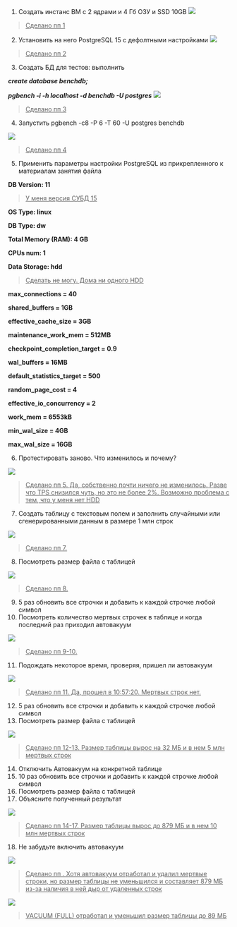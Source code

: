 1. Создать инстанс ВМ с 2 ядрами и 4 Гб ОЗУ и SSD 10GB
![](Lesson_8-1.jpg)
><u>Сделано пп 1</u>

2. Установить на него PostgreSQL 15 с дефолтными настройками
![](Lesson_8-2.jpg)
><u>Сделано пп 2</u>

3. Создать БД для тестов: выполнить 

***create database benchdb;***

***pgbench -i -h localhost -d benchdb -U postgres***
![](Lesson_8-3.jpg)
><u>Сделано пп 3</u>

4. Запустить pgbench -c8 -P 6 -T 60 -U postgres benchdb

![](Lesson_8-4.jpg)
><u>Сделано пп 4</u>


5. Применить параметры настройки PostgreSQL из прикрепленного к материалам занятия файла

**DB Version: 11**
><u>У меня версия СУБД 15</u>

**OS Type: linux**

**DB Type: dw**

**Total Memory (RAM): 4 GB**

**CPUs num: 1**

**Data Storage: hdd**
><u>Сделать не могу. Дома ни одного HDD</u>

**max_connections = 40**

**shared_buffers = 1GB**

**effective_cache_size = 3GB**

**maintenance_work_mem = 512MB**

**checkpoint_completion_target = 0.9**

**wal_buffers = 16MB**

**default_statistics_target = 500**

**random_page_cost = 4**

**effective_io_concurrency = 2**

**work_mem = 6553kB**

**min_wal_size = 4GB**

**max_wal_size = 16GB**


6. Протестировать заново. Что изменилось и почему?

![](Lesson_8-5.jpg)
><u>Сделано пп 5. Да, собственно почти ничего не изменилось. Разве что TPS снизился чуть, но это не более 2%. Возможно проблема с тем, что у меня нет HDD</u>

7. Создать таблицу с текстовым полем и заполнить случайными или сгенерированными данным в размере 1 млн строк

![](Lesson_8-6.jpg)
><u>Сделано пп 7.</u>

8. Посмотреть размер файла с таблицей

![](Lesson_8-7.jpg)
><u>Сделано пп 8.</u>

9. 5 раз обновить все строчки и добавить к каждой строчке любой символ
10. Посмотреть количество мертвых строчек в таблице и когда последний раз приходил автовакуум

![](Lesson_8-8.jpg)
><u>Сделано пп 9-10.</u>

11. Подождать некоторое время, проверяя, пришел ли автовакуум

![](Lesson_8-9.jpg)
><u>Сделано пп 11. Да, прошел в 10:57:20. Мертвых строк нет. </u>

12. 5 раз обновить все строчки и добавить к каждой строчке любой символ
13. Посмотреть размер файла с таблицей

![](Lesson_8-10.jpg)
><u>Сделано пп 12-13.  Размер таблицы вырос на 32 МБ и в нем 5 млн мертвых строк </u>

14. Отключить Автовакуум на конкретной таблице
15. 10 раз обновить все строчки и добавить к каждой строчке любой символ
16. Посмотреть размер файла с таблицей
17. Объясните полученный результат

![](Lesson_8-11.jpg)
><u>Сделано пп 14-17.  Размер таблицы вырос до 879 МБ и в нем 10 млн мертвых строк </u>

18. Не забудьте включить автовакуум

![](Lesson_8-12.jpg)
><u>Сделано пп . Хотя автовакуум отработал и удалил мертвые строки, но размер таблицы не уменьшился и составляет 879 МБ из-за наличия в ней дыр от удаленных строк</u>

![](Lesson_8-13.jpg)
><u>VACUUM (FULL) отработал и уменьшил размер таблицы до 89 МБ</u>




